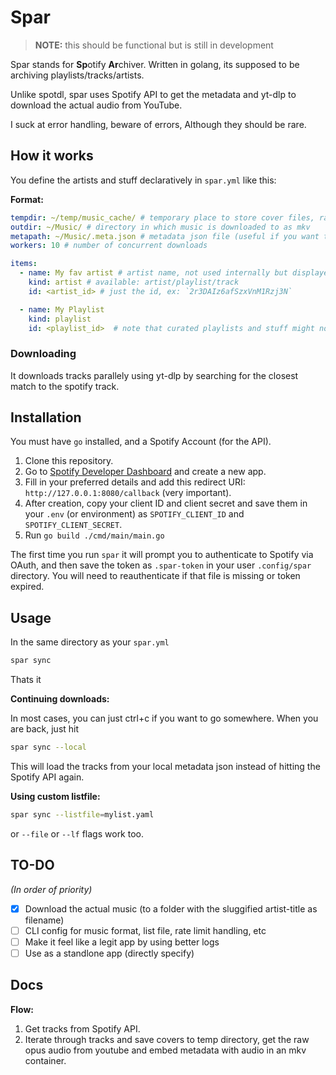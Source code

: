 # Spar

> **NOTE:** this should be functional but is still in development

Spar stands for **Sp**otify **Ar**chiver.
Written in golang, its supposed to be archiving playlists/tracks/artists.

Unlike spotdl, spar uses Spotify API to get the metadata and yt-dlp to download the actual audio from YouTube.

I suck at error handling, beware of errors, Although they should be rare.

## How it works

You define the artists and stuff declaratively in `spar.yml` like this:

**Format:**

```yaml
tempdir: ~/temp/music_cache/ # temporary place to store cover files, raw audio etc
outdir: ~/Music/ # directory in which music is downloaded to as mkv
metapath: ~/Music/.meta.json # metadata json file (useful if you want to pause downloading and restart again, use with `-l` flag after you run it once)
workers: 10 # number of concurrent downloads

items:
  - name: My fav artist # artist name, not used internally but displayed
    kind: artist # available: artist/playlist/track
    id: <artist_id> # just the id, ex: `2r3DAIz6afSzxVnM1Rzj3N`

  - name: My Playlist
    kind: playlist
    id: <playlist_id>  # note that curated playlists and stuff might not work
```

### Downloading

It downloads tracks parallely using yt-dlp by searching for the closest match to the spotify track.

## Installation

You must have `go` installed, and a Spotify Account (for the API).

1. Clone this repository.
2. Go to [Spotify Developer Dashboard](https://developer.spotify.com/dashboard) and create a new app.
3. Fill in your preferred details and add this redirect URI: `http://127.0.0.1:8080/callback` (very important).
4. After creation, copy your client ID and client secret and save them in your `.env` (or environment) as `SPOTIFY_CLIENT_ID` and `SPOTIFY_CLIENT_SECRET`.
5. Run `go build ./cmd/main/main.go`

The first time you run `spar` it will prompt you to authenticate to Spotify via OAuth, and then save the token as `.spar-token` in your user `.config/spar` directory.
You will need to reauthenticate if that file is missing or token expired.

## Usage

In the same directory as your `spar.yml`

```bash
spar sync
```

Thats it

**Continuing downloads:**

In most cases, you can just ctrl+c if you want to go somewhere.
When you are back, just hit

```bash
spar sync --local
```

This will load the tracks from your local metadata json instead of hitting the Spotify API again.

**Using custom listfile:**

```bash
spar sync --listfile=mylist.yaml
```

or `--file` or `--lf` flags work too.

## TO-DO

*(In order of priority)*

- [x] Download the actual music (to a folder with the sluggified artist-title as filename)
- [ ] CLI config for music format, list file, rate limit handling, etc
- [ ] Make it feel like a legit app by using better logs
- [ ] Use as a standlone app (directly specify)

## Docs

**Flow:**

1. Get tracks from Spotify API.
2. Iterate through tracks and save covers to temp directory, get the raw opus audio from youtube and embed metadata with audio in an mkv container.
